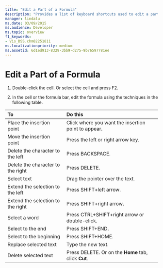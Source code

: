 ```yaml
---
title: "Edit a Part of a Formula"
description: "Provides a list of keyboard shortcuts used to edit a part of a formula in the formula bar or in the cell."
manager: lindalu
ms.date: 03/09/2015
ms.audience: Developer
ms.topic: overview
f1_keywords:
- Vis_DSS.chm82251811
ms.localizationpriority: medium
ms.assetid: 6d1ed913-8329-3bb9-d275-9b76597781ee
---
```


# Edit a Part of a Formula

1. Double-click the cell. Or select the cell and press F2.
    
2. In the cell or the formula bar, edit the formula using the techniques in the following table.
    
|**To**|**Do this**|
|:-----|:-----|
| Place the insertion point  <br/> | Click where you want the insertion point to appear. |
| Move the insertion point  <br/> | Press the left or right arrow key. |
| Delete the character to the left  <br/> | Press BACKSPACE. |
| Delete the character to the right  <br/> | Press DELETE. |
| Select text  <br/> | Drag the pointer over the text. |
| Extend the selection to the left  <br/> | Press SHIFT+left arrow. |
| Extend the selection to the right  <br/> | Press SHIFT+right arrow. |
| Select a word  <br/> | Press CTRL+SHIFT+right arrow or double-click. |
| Select to the end  <br/> | Press SHIFT+END. |
| Select to the beginning  <br/> | Press SHIFT+HOME. |
| Replace selected text  <br/> | Type the new text. |
| Delete selected text  <br/> | Press DELETE. Or on the **Home** tab, click **Cut**. |
   

